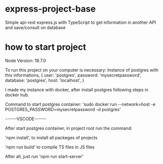 # express-project-base

Simple api-rest express.js with TypeScript to get information in another API and save/consult on database

# how to start project

Node Version: 18.7.0

To run this project on your computer is necessary:
Instance of postgres with this informations,
{
user: 'postgres',
password: 'mysecretpassword',
database: 'postgres',
host: 'localhost',
}

I made my instance with docker, after install postgres following steps in docker hub.

Command to start postgres container: 'sudo docker run --network=host -e POSTGRES_PASSWORD=mysecretpassword -d postgres'

------VSCODE------

After start postgres container, in project root run the command:

'npm install', to install all packeges of projects

'npm run build' to compile TS files in JS files

After all, just run 'npm run start-server'
